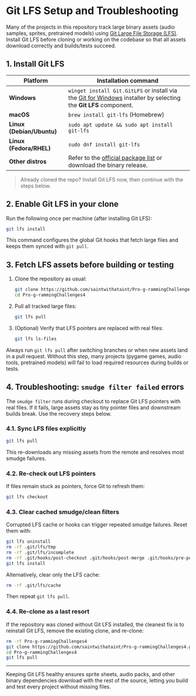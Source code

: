 # Git LFS Setup and Troubleshooting

Many of the projects in this repository track large binary assets (audio samples, sprites, pretrained models) using [Git Large File Storage (LFS)](https://git-lfs.com/). Install Git LFS before cloning or working on the codebase so that all assets download correctly and builds/tests succeed.

## 1. Install Git LFS

| Platform | Installation command |
| -------- | -------------------- |
| **Windows** | `winget install Git.GitLFS` or install via the [Git for Windows](https://gitforwindows.org/) installer by selecting the **Git LFS** component. |
| **macOS** | `brew install git-lfs` (Homebrew) |
| **Linux (Debian/Ubuntu)** | `sudo apt update && sudo apt install git-lfs` |
| **Linux (Fedora/RHEL)** | `sudo dnf install git-lfs` |
| **Other distros** | Refer to the [official package list](https://github.com/git-lfs/git-lfs#installation) or download the binary release. |

> Already cloned the repo? Install Git LFS now, then continue with the steps below.

## 2. Enable Git LFS in your clone

Run the following once per machine (after installing Git LFS):

```bash
git lfs install
```

This command configures the global Git hooks that fetch large files and keeps them synced with `git pull`.

## 3. Fetch LFS assets before building or testing

1. Clone the repository as usual:
   ```bash
   git clone https://github.com/saintwithataint/Pro-g-rammingChallenges4.git
   cd Pro-g-rammingChallenges4
   ```
1. Pull all tracked large files:
   ```bash
   git lfs pull
   ```
1. (Optional) Verify that LFS pointers are replaced with real files:
   ```bash
   git lfs ls-files
   ```

Always run `git lfs pull` after switching branches or when new assets land in a pull request. Without this step, many projects (pygame games, audio tools, pretrained models) will fail to load required resources during builds or tests.

## 4. Troubleshooting: `smudge filter failed` errors

The `smudge filter` runs during checkout to replace Git LFS pointers with real files. If it fails, large assets stay as tiny pointer files and downstream builds break. Use the recovery steps below.

### 4.1. Sync LFS files explicitly

```bash
git lfs pull
```

This re-downloads any missing assets from the remote and resolves most smudge failures.

### 4.2. Re-check out LFS pointers

If files remain stuck as pointers, force Git to refresh them:

```bash
git lfs checkout
```

### 4.3. Clear cached smudge/clean filters

Corrupted LFS cache or hooks can trigger repeated smudge failures. Reset them with:

```bash
git lfs uninstall
rm -rf .git/lfs/tmp
rm -rf .git/lfs/incomplete
rm -rf .git/hooks/post-checkout .git/hooks/post-merge .git/hooks/pre-push
git lfs install
```

Alternatively, clear only the LFS cache:

```bash
rm -rf .git/lfs/cache
```

Then repeat `git lfs pull`.

### 4.4. Re-clone as a last resort

If the repository was cloned without Git LFS installed, the cleanest fix is to reinstall Git LFS, remove the existing clone, and re-clone:

```bash
rm -rf Pro-g-rammingChallenges4
git clone https://github.com/saintwithataint/Pro-g-rammingChallenges4.git
cd Pro-g-rammingChallenges4
git lfs pull
```

______________________________________________________________________

Keeping Git LFS healthy ensures sprite sheets, audio packs, and other binary dependencies download with the rest of the source, letting you build and test every project without missing files.
